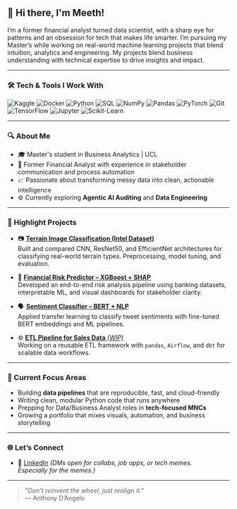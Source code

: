 ## 👋 Hi there, I'm Meeth!

I’m a former financial analyst turned data scientist, with a sharp eye for patterns and an obsession for tech that makes life smarter.
I’m pursuing my Master’s while working on real-world machine learning projects that blend intuition, analytics and engineering. My projects blend business understanding with technical expertise to drive insights and impact.

---

### 🛠️ Tech & Tools I Work With
![Kaggle](https://img.shields.io/badge/-Kaggle-20BEFF?logo=kaggle&logoColor=white)
![Docker](https://img.shields.io/badge/-Docker-2496ED?logo=docker&logoColor=white)
![Python](https://img.shields.io/badge/-Python-3776AB?logo=python&logoColor=white)
![SQL](https://img.shields.io/badge/-SQL-4479A1?logo=postgresql&logoColor=white)
![NumPy](https://img.shields.io/badge/-NumPy-013243?logo=numpy&logoColor=white)
![Pandas](https://img.shields.io/badge/-Pandas-150458?logo=pandas&logoColor=white)
![PyTorch](https://img.shields.io/badge/-PyTorch-EE4C2C?logo=pytorch&logoColor=white)
![Git](https://img.shields.io/badge/-Git-F05032?logo=git&logoColor=white)
![TensorFlow](https://img.shields.io/badge/-TensorFlow-FF6F00?logo=tensorflow&logoColor=white)
![Jupyter](https://img.shields.io/badge/-Jupyter-F37626?logo=jupyter&logoColor=white)
![Scikit-Learn](https://img.shields.io/badge/-Scikit--Learn-F7931E?logo=scikit-learn&logoColor=white)

---

### 🔍 About Me
- 🎓 Master's student in Business Analytics | UCL
- 💼 Former Financial Analyst with experience in stakeholder communication and process automation
- 📈 Passionate about transforming messy data into clean, actionable intelligence
- ⚙️ Currently exploring **Agentic AI Auditing** and **Data Engineering**

---

### 🚀 Highlight Projects

- 📷 [**Terrain Image Classification (Intel Dataset)**](link-to-repo)  
  Built and compared CNN, ResNet50, and EfficientNet architectures for classifying real-world terrain types. Preprocessing, model tuning, and evaluation.

- 🧾 [**Financial Risk Predictor – XGBoost + SHAP**](link-to-repo)  
  Developed an end-to-end risk analysis pipeline using banking datasets, interpretable ML, and visual dashboards for stakeholder clarity.

- 🗣️ [**Sentiment Classifier – BERT + NLP**](link-to-repo)  
  Applied transfer learning to classify tweet sentiments with fine-tuned BERT embeddings and ML pipelines.

- ⚙️ [**ETL Pipeline for Sales Data** *(WIP)*](link-to-repo)  
  Working on a reusable ETL framework with `pandas`, `Airflow`, and `dbt` for scalable data workflows.

---

### 🎯 Current Focus Areas
- Building **data pipelines** that are reproducible, fast, and cloud-friendly  
- Writing clean, modular Python code that runs anywhere  
- Prepping for Data/Business Analyst roles in **tech-focused MNCs**  
- Growing a portfolio that mixes visuals, automation, and business storytelling

---

### 🌐 Let’s Connect
- 💼 [LinkedIn](https://www.linkedin.com/in/shahmeethketulkumar) *(DMs open for collabs, job opps, or tech memes. &nbsp;&nbsp;&nbsp;&nbsp;&nbsp;&nbsp; Especially for the memes.)*  

---

> _"Don’t reinvent the wheel, just realign it."_ <br>
> — Anthony D’Angelo
